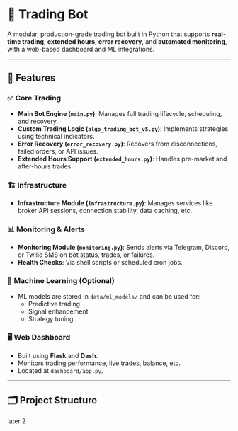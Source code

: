 # 🧠 Trading Bot

A modular, production-grade trading bot built in Python that supports **real-time trading**, **extended hours**, **error recovery**, and **automated monitoring**, with a web-based dashboard and ML integrations.

---

## 🚀 Features

### ✅ Core Trading
- **Main Bot Engine (`main.py`)**: Manages full trading lifecycle, scheduling, and recovery.
- **Custom Trading Logic (`algo_trading_bot_v5.py`)**: Implements strategies using technical indicators.
- **Error Recovery (`error_recovery.py`)**: Recovers from disconnections, failed orders, or API issues.
- **Extended Hours Support (`extended_hours.py`)**: Handles pre-market and after-hours trades.

### 🏗️ Infrastructure
- **Infrastructure Module (`infrastructure.py`)**: Manages services like broker API sessions, connection stability, data caching, etc.

### 📊 Monitoring & Alerts
- **Monitoring Module (`monitoring.py`)**: Sends alerts via Telegram, Discord, or Twilio SMS on bot status, trades, or failures.
- **Health Checks**: Via shell scripts or scheduled cron jobs.

### 🧠 Machine Learning (Optional)
- ML models are stored in `data/ml_models/` and can be used for:
  - Predictive trading
  - Signal enhancement
  - Strategy tuning

### 🖥️ Web Dashboard
- Built using **Flask** and **Dash**.
- Monitors trading performance, live trades, balance, etc.
- Located at `dashboard/app.py`.

---

## 🗂️ Project Structure
later 2

